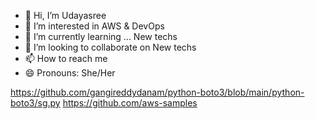 - 👋 Hi, I’m Udayasree
- 👀 I’m interested in AWS & DevOps
- 🌱 I’m currently learning ... New techs 
- 💞️ I’m looking to collaborate on New techs 
- 📫 How to reach me
- 😄 Pronouns: She/Her 

https://github.com/gangireddydanam/python-boto3/blob/main/python-boto3/sg.py
https://github.com/aws-samples
<!---
udy-5769/udy-5769 is a ✨ special ✨ repository because its `README.md` (this file) appears on your GitHub profile.
You can click the Preview link to take a look at your changes.
--->

